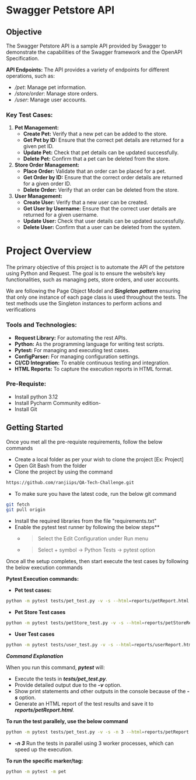 # Swagger Petstore API

## Objective
The Swagger Petstore API is a sample API provided by Swagger to demonstrate the capabilities of the Swagger framework and the OpenAPI Specification.

**API Endpoints:** 
The API provides a variety of endpoints for different operations, such as:
+ _/pet_: Manage pet information.
+ _/store/order_: Manage store orders.
+ _/user_: Manage user accounts.

### Key Test Cases:
1. **Pet Management:**
   * **Create Pet:** Verify that a new pet can be added to the store.
   * **Get Pet by ID:** Ensure that the correct pet details are returned for a given pet ID.
   * **Update Pet:** Check that pet details can be updated successfully.
   * **Delete Pet:** Confirm that a pet can be deleted from the store.
2. **Store Order Management:**
   * **Place Order:** Validate that an order can be placed for a pet.
   * **Get Order by ID:** Ensure that the correct order details are returned for a given order ID.
   * **Delete Order:** Verify that an order can be deleted from the store.
3. **User Management:**
   * **Create User:** Verify that a new user can be created.
   * **Get User by Username:** Ensure that the correct user details are returned for a given username.
   * **Update User:** Check that user details can be updated successfully.
   * **Delete User:** Confirm that a user can be deleted from the system.

# Project Overview
The primary objective of this project is to automate the API of the petstore using Python and Request. The goal is to ensure the website’s key functionalities, such as managing pets, store orders, and user accounts.

We are following the Page Object Model and **_Singleton pattern_** ensuring that only one instance of each page class is used throughout the tests. The test methods use the Singleton instances to perform actions and verifications

### Tools and Technologies:
+ **Request Library:** For automating the rest APIs.
+ **Python:** As the programming language for writing test scripts.
+ **Pytest:** For managing and executing test cases.
+ **ConfigParser:** For managing configuration settings.
+ **CI/CD Integration:** To enable continuous testing and integration.
+ **HTML Reports:** To capture the execution reports in HTML format.

### Pre-Requiste:
- Install python 3.12
- Install Pycharm Community edition- 
- Install Git

## Getting Started
Once you met all the pre-requiste requirements, follow the below commands

* Create a local folder as per your wish to clone the project [Ex: Project]
* Open Git Bash from the folder
* Clone the project by using the command
```bash 
https://github.com/ranjiips/QA-Tech-Challenge.git 
```
* To make sure you have the latest code, run the below git command
```bash 
git fetch
git pull origin
```
* Install the required libraries from the file "requirements.txt"
* Enable the pytest test runner by following the below steps**
  * > Select the Edit Configuration under Run menu
  * > Select + symbol -> Python Tests -> pytest option

Once all the setup completes, then start execute the test cases by following the below execution commands

**Pytest Execution commands:**
- **Pet test cases:** 
```bash 
python -m pytest tests/pet_test.py -v -s --html=reports/petReport.html
```
- **Pet Store Test cases**
```bash 
python -m pytest tests/petStore_test.py -v -s --html=reports/petStoreReport.html
```
- **User Test cases**
```bash 
python -m pytest tests/user_test.py -v -s --html=reports/userReport.html
```


***Command Explanation***

When you run this command, **_pytest_** will:

+ Execute the tests in **_tests/pet_test.py_**.
+ Provide detailed output due to the **_-v_** option.
+ Show print statements and other outputs in the console because of the **_-s_** option.
+ Generate an HTML report of the test results and save it to **_reports/petReport.html_**.

**To run the test parallely, use the below command** 
```bash 
python -m pytest tests/pet_test.py -v -s -n 3 --html=reports/petReport.html
```
* **_-n 3_** Run the tests in parallel using 3 worker processes, which can speed up the execution.

**To run the specific marker/tag:**
```bash 
python -m pytest -m pet
```
